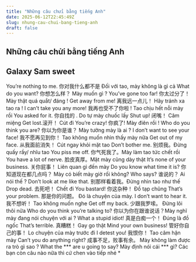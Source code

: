 ```yaml
---
title: "Những câu chửi bằng tiếng Anh"
date: 2025-06-12T22:45:49Z
slug: nhung-cau-chui-bang-tieng-anh
draft: false
---
```


## Những câu chửi bằng tiếng Anh

## Galaxy Sam sweet

You’re nothing to me. 你对我什么都不是 Đối với tao, mày không là gì cả
What do you want? 你想怎么样？ Mày muốn gì ?
You’ve gone too far! 你太过分了！ Mày thật quá quắt/ đáng !
Get away from me! 离我远一点儿！ Hãy tránh xa tao ra !
I can’t take you any more! 我再也受不了你啦 ! Tao chịu hết nỗi mày rồi
You asked for it. 你自找的 . Do tự mày chuốc lấy
Shut up! 闭嘴！ Câm miệng
Get lost.滚开！ Cút đi
You’re crazy! 你疯了! Mày điên rồi !
Who do you think you are? 你以为你是谁？ Mày tưởng mày là ai ?
I don’t want to see your face! 我不愿再见到你！ Tao không muốn nhìn thấy mày nữa
Get out of my face. 从我面前消失！ Cút ngay khỏi mặt tao
Don’t bother me. 别烦我。Đừng quấy rầy/ nhĩu tao
You piss me off. 你气死我了。Mày làm tao tức chết rồi
You have a lot of nerve. 脸皮真厚。Mặt mày cũng dày thật
It’s none of your business. 关你屁事！ Liên quan gì đến mày
Do you know what time it is? 你知道现在都几点吗？ Mày có biết mày giờ rối không?
Who says? 谁说的？ Ai nói thế ?
Don’t look at me like that. 别那样看着我。Đừng nhìn tao như thế
Drop dead. 去死吧！ Chết đi
You bastard! 你这杂种！ Đồ tạp chũng
That’s your problem. 那是你的问题。 Đó là chuyện của mày.
I don’t want to hear it. 我不想听！ Tao không muốn nghe
Get off my back. 少跟我罗嗦。 Đừng lôi thôi nữa
Who do you think you’re talking to? 你以为你在跟谁说话？Mày nghĩ mày đang nói chuyện với ai ?
What a stupid idiot! 真是白痴一个！ Đúng là đồ ngốc
That’s terrible. 真糟糕！ Gay go thật
Mind your own business! 管好你自己的事！ Lo chuyện của mày trước đi
I detest you! 我恨你！ Tao câm hận mày
Can’t you do anything right? 成事不足，败事有余。 Mày không làm được ra trò gì sao ?
What the *** are u going to say? Mày định nói cái *** gì?
Các bạn còn câu nào nữa thì cứ chen vào tiếp nhé *